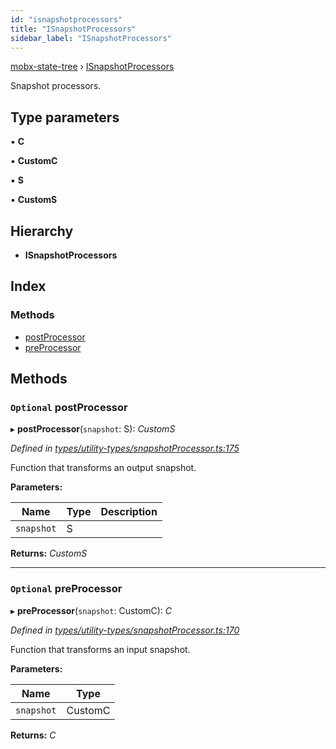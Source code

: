 ```yaml
---
id: "isnapshotprocessors"
title: "ISnapshotProcessors"
sidebar_label: "ISnapshotProcessors"
---
```


[mobx-state-tree](../index.md) › [ISnapshotProcessors](isnapshotprocessors.md)

Snapshot processors.

## Type parameters

▪ **C**

▪ **CustomC**

▪ **S**

▪ **CustomS**

## Hierarchy

* **ISnapshotProcessors**

## Index

### Methods

* [postProcessor](isnapshotprocessors.md#optional-postprocessor)
* [preProcessor](isnapshotprocessors.md#optional-preprocessor)

## Methods

### `Optional` postProcessor

▸ **postProcessor**(`snapshot`: S): *CustomS*

*Defined in [types/utility-types/snapshotProcessor.ts:175](https://github.com/mobxjs/mobx-state-tree/blob/19012c2c/packages/mobx-state-tree/src/types/utility-types/snapshotProcessor.ts#L175)*

Function that transforms an output snapshot.

**Parameters:**

Name | Type | Description |
------ | ------ | ------ |
`snapshot` | S |   |

**Returns:** *CustomS*

___

### `Optional` preProcessor

▸ **preProcessor**(`snapshot`: CustomC): *C*

*Defined in [types/utility-types/snapshotProcessor.ts:170](https://github.com/mobxjs/mobx-state-tree/blob/19012c2c/packages/mobx-state-tree/src/types/utility-types/snapshotProcessor.ts#L170)*

Function that transforms an input snapshot.

**Parameters:**

Name | Type |
------ | ------ |
`snapshot` | CustomC |

**Returns:** *C*
